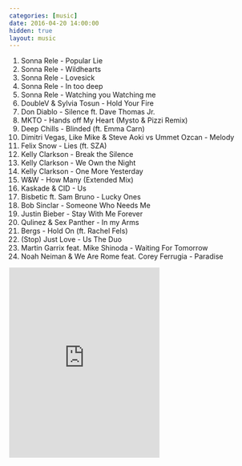 ```yaml
---
categories: [music]
date: 2016-04-20 14:00:00
hidden: true
layout: music
---
```


1. Sonna Rele - Popular Lie
2. Sonna Rele - Wildhearts
3. Sonna Rele - Lovesick
4. Sonna Rele - In too deep
5. Sonna Rele - Watching you Watching me
6. DoubleV & Sylvia Tosun - Hold Your Fire
7. Don Diablo - Silence ft. Dave Thomas Jr.
8. MKTO - Hands off My Heart (Mysto & Pizzi Remix)
9. Deep Chills - Blinded (ft. Emma Carn)
10. Dimitri Vegas, Like Mike & Steve Aoki vs Ummet Ozcan - Melody
11. Felix Snow - Lies (ft. SZA)
12. Kelly Clarkson - Break the Silence
13. Kelly Clarkson - We Own the Night
14. Kelly Clarkson - One More Yesterday
15. W&W - How Many (Extended Mix)
16. Kaskade & CID - Us
17. Bisbetic ft. Sam Bruno - Lucky Ones
18. Bob Sinclar - Someone Who Needs Me
19. Justin Bieber - Stay With Me Forever
20. Qulinez & Sex Panther - In my Arms
21. Bergs - Hold On (ft. Rachel Fels) 
22. (Stop) Just Love - Us The Duo
23. Martin Garrix feat. Mike Shinoda - Waiting For Tomorrow
24. Noah Neiman & We Are Rome feat. Corey Ferrugia - Paradise

<div class="center">
  <iframe src="https://embed.spotify.com/?uri=spotify%3Aalbum%3A5HicuC798USMxrV1PP4pxX&theme=white" width="300" height="380" frameborder="0" allowtransparency="true"></iframe>
</div>